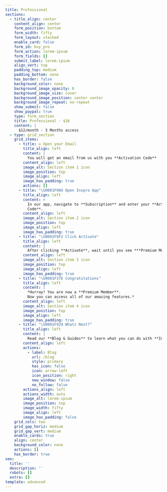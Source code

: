 ```yaml
---
title: Professional
sections:
  - title_align: center
    content_align: center
    form_position: bottom
    form_width: fifty
    form_layout: stacked
    enable_card: false
    form_id: buy_pro
    form_action: lorem-ipsum
    form_fields: []
    submit_label: lorem-ipsum
    align_vert: top
    padding_top: medium
    padding_bottom: none
    has_border: false
    background_color: none
    background_image_opacity: 0
    background_image_size: cover
    background_image_position: center center
    background_image_repeat: no-repeat
    show_submit: false
    show_paypal: true
    type: form_section
    title: Professional - $36
    content: |
      $12/month - 3 Months access
  - type: grid_section
    grid_items:
      - title: ✉️ Open your Email
        title_align: left
        content: |
          You will get an email from us with you **Activation Code**
        content_align: left
        image_alt: Section item 1 icon
        image_position: top
        image_align: left
        image_has_padding: true
        actions: []
      - title: "\U0001F984 Open Inspro App"
        title_align: left
        content: >
          In our app, navigate to **Subscription** and enter your **Activation
          Code**.
        content_align: left
        image_alt: Section item 2 icon
        image_position: top
        image_align: left
        image_has_padding: true
      - title: "\U0001F9F2 Click Activate"
        title_align: left
        content: |
          After clicking **Activate**, wait until you see ***Premium Member***.
        content_align: left
        image_alt: Section item 3 icon
        image_position: top
        image_align: left
        image_has_padding: true
      - title: "\U0001F37E Congratulations"
        title_align: left
        content: |
          *Hurray! You are now a **Premium Member**.
          Now you can access all of our amazing features.*
        content_align: left
        image_alt: Section item 4 icon
        image_position: top
        image_align: left
        image_has_padding: true
      - title: "\U0001F929 Whats Next?"
        title_align: left
        content: |
          Read our **Blog & Guides** to learn what you can do with **Inspro**!
        content_align: left
        actions:
          - label: Blog
            url: /blog
            style: primary
            has_icon: false
            icon: arrow-left
            icon_position: right
            new_window: false
            no_follow: false
        actions_align: left
        actions_width: auto
        image_alt: lorem-ipsum
        image_position: top
        image_width: fifty
        image_align: left
        image_has_padding: false
    grid_cols: two
    grid_gap_horiz: medium
    grid_gap_vert: medium
    enable_cards: true
    align: center
    background_color: none
    actions: []
    has_border: true
seo:
  title: ''
  description: ''
  robots: []
  extra: []
template: advanced
---
```

